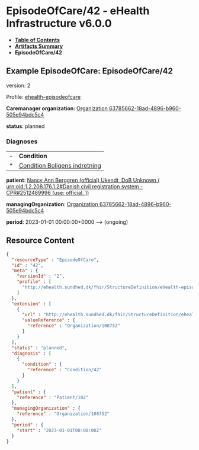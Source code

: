 # EpisodeOfCare/42 - eHealth Infrastructure v6.0.0

* [**Table of Contents**](toc.md)
* [**Artifacts Summary**](artifacts.md)
* **EpisodeOfCare/42**

## Example EpisodeOfCare: EpisodeOfCare/42

version: 2

Profile: [ehealth-episodeofcare](StructureDefinition-ehealth-episodeofcare.md)

**Caremanager organization**: [Organization 63785662-18ad-4896-b960-505e94bdc5c4](Organization-108752.md)

**status**: planned

### Diagnoses

| | |
| :--- | :--- |
| - | **Condition** |
| * | [Condition Boligens indretning](Condition-42.md) |

**patient**: [Nancy Ann Berggren (official) Ukendt, DoB Unknown ( urn:oid:1.2.208.176.1.2#Danish civil registration system - CPR#2512489996 (use: official, ))](Patient-102.md)

**managingOrganization**: [Organization 63785662-18ad-4896-b960-505e94bdc5c4](Organization-108752.md)

**period**: 2023-01-01 00:00:00+0000 --> (ongoing)



## Resource Content

```json
{
  "resourceType" : "EpisodeOfCare",
  "id" : "42",
  "meta" : {
    "versionId" : "2",
    "profile" : [
      "http://ehealth.sundhed.dk/fhir/StructureDefinition/ehealth-episodeofcare"
    ]
  },
  "extension" : [
    {
      "url" : "http://ehealth.sundhed.dk/fhir/StructureDefinition/ehealth-episodeofcare-caremanagerOrganization",
      "valueReference" : {
        "reference" : "Organization/108752"
      }
    }
  ],
  "status" : "planned",
  "diagnosis" : [
    {
      "condition" : {
        "reference" : "Condition/42"
      }
    }
  ],
  "patient" : {
    "reference" : "Patient/102"
  },
  "managingOrganization" : {
    "reference" : "Organization/108752"
  },
  "period" : {
    "start" : "2023-01-01T00:00:00Z"
  }
}

```
